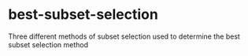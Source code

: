 # best-subset-selection
Three different methods of subset selection used to determine the best subset selection method
